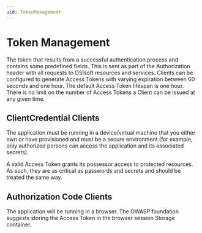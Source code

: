 ```yaml
---
uid: TokenManagement
---
```


# Token Management
The token that results from a successful authentication process and contains some predefined fields. This is sent as part of the Authorization header with all requests to OSIsoft resources and services. Clients can be configured to generate Access Tokens with varying expiration between 60 seconds and one hour. The default Access Token lifespan is one hour. There is no limit on the number of Access Tokens a Client can be issued at any given time. 

## ClientCredential Clients

The application must be running in a device/virtual machine that you either own or have provisioned and must be a secure environment (for example, only authorized persons can access the application and its associated secrets).

A valid Access Token grants its possessor access to protected resources. As such, they are as critical as passwords and secrets and should be treated the same way.

## Authorization Code Clients

The application will be running in a browser.
The OWASP foundation suggests storing the Access Token in the browser session Storage container.
